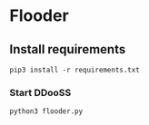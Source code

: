 # Flooder

## Install requirements
```
pip3 install -r requirements.txt
```
### Start DDooSS
```
python3 flooder.py
```
